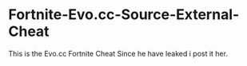 # Fortnite-Evo.cc-Source-External-Cheat
This is the Evo.cc Fortnite Cheat Since he have leaked i post it her.











